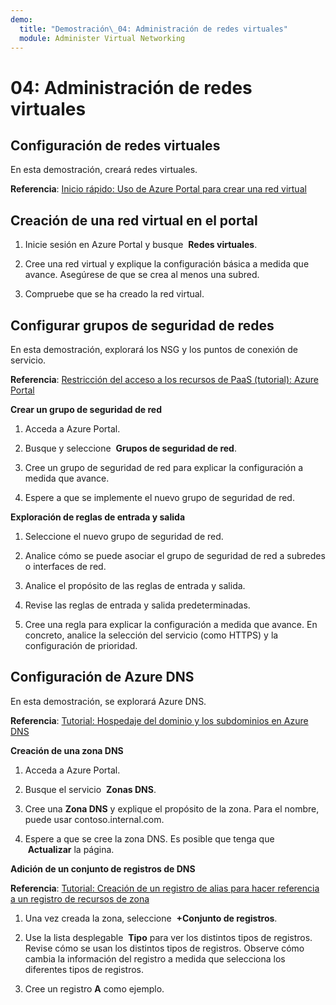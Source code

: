 ```yaml
---
demo:
  title: "Demostración\_04: Administración de redes virtuales"
  module: Administer Virtual Networking
---
```


# 04: Administración de redes virtuales

## Configuración de redes virtuales

En esta demostración, creará redes virtuales.

**Referencia**: [Inicio rápido: Uso de Azure Portal para crear una red virtual](https://docs.microsoft.com/azure/virtual-network/quick-create-portal)

## Creación de una red virtual en el portal

1.  Inicie sesión en Azure Portal y busque  **Redes virtuales**.

1.  Cree una red virtual y explique la configuración básica a medida que avance. Asegúrese de que se crea al menos una subred. 

1.  Compruebe que se ha creado la red virtual.

## Configurar grupos de seguridad de redes

En esta demostración, explorará los NSG y los puntos de conexión de servicio.

**Referencia**: [Restricción del acceso a los recursos de PaaS (tutorial): Azure Portal](https://docs.microsoft.com/azure/virtual-network/tutorial-restrict-network-access-to-resources)

**Crear un grupo de seguridad de red**

1. Acceda a Azure Portal.

1. Busque y seleccione  **Grupos de seguridad de red**.

1. Cree un grupo de seguridad de red para explicar la configuración a medida que avance. 
 
1. Espere a que se implemente el nuevo grupo de seguridad de red.

**Exploración de reglas de entrada y salida**

1. Seleccione el nuevo grupo de seguridad de red.

1. Analice cómo se puede asociar el grupo de seguridad de red a subredes o interfaces de red.

1. Analice el propósito de las reglas de entrada y salida.  

1. Revise las reglas de entrada y salida predeterminadas. 

1. Cree una regla para explicar la configuración a medida que avance. En concreto, analice la selección del servicio (como HTTPS) y la configuración de prioridad. 

## Configuración de Azure DNS

En esta demostración, se explorará Azure DNS.

**Referencia**: [Tutorial: Hospedaje del dominio y los subdominios en Azure DNS](https://docs.microsoft.com/azure/dns/dns-delegate-domain-azure-dns)


**Creación de una zona DNS**

1. Acceda a Azure Portal.

1. Busque el servicio  **Zonas DNS**.

1. Cree una **Zona DNS** y explique el propósito de la zona. Para el nombre, puede usar contoso.internal.com.

1.  Espere a que se cree la zona DNS. Es posible que tenga que  **Actualizar** la página.

**Adición de un conjunto de registros de DNS**

**Referencia**: [Tutorial: Creación de un registro de alias para hacer referencia a un registro de recursos de zona](https://learn.microsoft.com/azure/dns/tutorial-alias-rr)

1. Una vez creada la zona, seleccione  **+Conjunto de registros**.

1. Use la lista desplegable  **Tipo** para ver los distintos tipos de registros. Revise cómo se usan los distintos tipos de registros. Observe cómo cambia la información del registro a medida que selecciona los diferentes tipos de registros.

1. Cree un registro **A** como ejemplo. 

